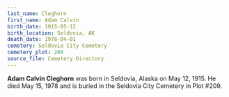 ```yaml
---
last_name: Cleghorn
first_name: Adam Calvin
birth_date: 1915-05-12
birth_location: Seldovia, AK
death_date: 1978-04-01
cemetery: Seldovia City Cemetery
cemetery_plot: 209
source_file: Cemetery Directory
---
```

**Adam Calvin Cleghorn** was born in Seldovia, Alaska on May 12, 1915.  He died May 15, 1978 and is buried in the Seldovia City Cemetery in Plot #209.  
